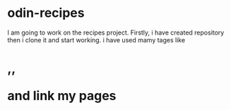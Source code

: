 # odin-recipes
I am going to work on the recipes project.
Firstly, i have created repository then i clone it and start working.
i have used mamy tages like <h1>,<img>,<p> and link my pages